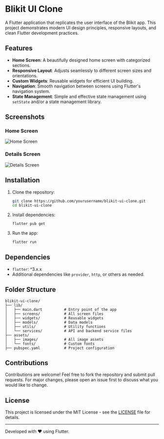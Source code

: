 # Blikit UI Clone

A Flutter application that replicates the user interface of the Blikit app. This project demonstrates modern UI design principles, responsive layouts, and clean Flutter development practices.

## Features
- **Home Screen**: A beautifully designed home screen with categorized sections.
- **Responsive Layout**: Adjusts seamlessly to different screen sizes and orientations.
- **Custom Widgets**: Reusable widgets for efficient UI building.
- **Navigation**: Smooth navigation between screens using Flutter's navigation system.
- **State Management**: Simple and effective state management using `setState` and/or a state management library.

## Screenshots

### Home Screen
![Home Screen](assets/screenshots/home_screen.png)

### Details Screen
![Details Screen](assets/screenshots/details_screen.png)

## Installation

1. Clone the repository:
   ```bash
   git clone https://github.com/yourusername/blikit-ui-clone.git
   cd blikit-ui-clone
   ```

2. Install dependencies:
   ```bash
   flutter pub get
   ```

3. Run the app:
   ```bash
   flutter run
   ```

## Dependencies

- `flutter`: ^3.x.x
- Additional dependencies like `provider`, `http`, or others as needed.

## Folder Structure

```
blikit-ui-clone/
├── lib/
│   ├── main.dart          # Entry point of the app
│   ├── screens/           # All screen files
│   ├── widgets/           # Reusable widgets
│   ├── models/            # Data models
│   ├── utils/             # Utility functions
│   └── services/          # API and backend service files
├── assets/
│   ├── images/            # All image assets
│   └── fonts/             # Custom fonts
├── pubspec.yaml           # Project configuration
```

## Contributions

Contributions are welcome! Feel free to fork the repository and submit pull requests. For major changes, please open an issue first to discuss what you would like to change.

## License

This project is licensed under the MIT License - see the [LICENSE](LICENSE) file for details.

---

Developed with ❤️ using Flutter.
